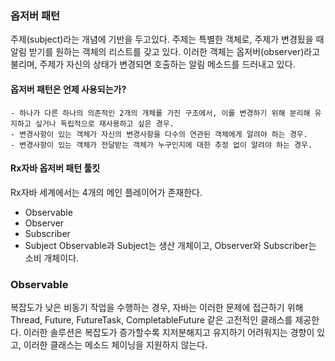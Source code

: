 ### 옵저버 패턴
주제(subject)라는 개념에 기반을 두고있다.
주제는 특별한 객체로, 주제가 변경됬을 때 알림 받기를 원하는 객체의 리스트를 갖고 있다.
이러한 객체는 옵저버(observer)라고 불리며, 주제가 자신의 상태가 변경되면 호출하는 알림 메소드를 드러내고 있다.

#### 옵저버 패턴은 언제 사용되는가?
    - 하나가 다른 하나의 의존적인 2개의 개체를 가진 구조에서, 이를 변경하기 위해 분리해 유지하고 싶거나 독립적으로 재사용하고 싶은 경우.
    - 변경사항이 있는 객체가 자신의 변경사항을 다수의 연관된 객체에게 알려야 하는 경우.
    - 변경사항이 있는 객체가 전달받는 객체가 누구인지에 대한 추정 없이 알려야 하는 경우.

#### Rx자바 옵저버 패턴 툴킷
Rx자바 세계에서는 4개의 메인 플레이어가 존재한다.
- Observable
- Observer
- Subscriber
- Subject
Observable과 Subject는 생산 개체이고, Observer와 Subscriber는 소비 개체이다.

### Observable
복잡도가 낮은 비동기 작업을 수행하는 경우, 자바는 이러한 문제에 접근하기 위해 Thread, Future, FutureTask, CompletableFuture 같은 고전적인 클래스를 제공한다.
이러한 솔루션은 복잡도가 증가할수록 지저분해지고 유지하기 어려워지는 경향이 있고, 이러한 클래스는 메소드 체이닝을 지원하지 않는다.
